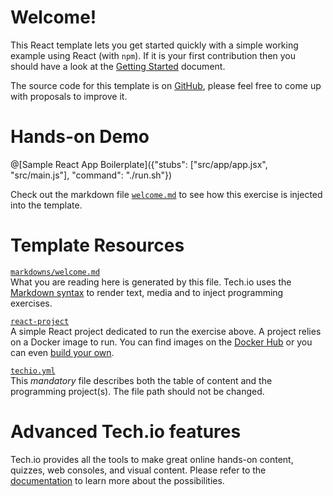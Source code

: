 # Welcome!

This React template lets you get started quickly with a simple working example using React (with `npm`). If it is your first contribution then you should have a look at the [Getting Started](https://tech.io/doc/getting-started-create-playground) document.

The source code for this template is on [GitHub](https://github.com/TechDotIO/react-template), please feel free to come up with proposals to improve it.

# Hands-on Demo

@[Sample React App Boilerplate]({"stubs": ["src/app/app.jsx", "src/main.js"], "command": "./run.sh"})

Check out the markdown file [`welcome.md`](https://github.com/TechDotIO/react-template/blob/master/markdowns/welcome.md) to see how this exercise is injected into the template.

# Template Resources

[`markdowns/welcome.md`](https://github.com/TechDotIO/react-template/blob/master/markdowns/welcome.md)  
What you are reading here is generated by this file. Tech.io uses the [Markdown syntax](https://tech.io/doc/reference-markdowns) to render text, media and to inject programming exercises.


[`react-project`](https://github.com/TechDotIO/react-template/tree/master/react-project)  
A simple React project dedicated to run the exercise above. A project relies on a Docker image to run. You can find images on the [Docker Hub](https://hub.docker.com/explore/) or you can even [build your own](https://tech.io/doc/reference-runner).


[`techio.yml`](https://github.com/TechDotIO/react-template/blob/master/techio.yml)  
This *mandatory* file describes both the table of content and the programming project(s). The file path should not be changed.


# Advanced Tech.io features

Tech.io provides all the tools to make great online hands-on content, quizzes, web consoles, and visual content. Please refer to the [documentation](https://tech.io/doc) to learn more about the possibilities.